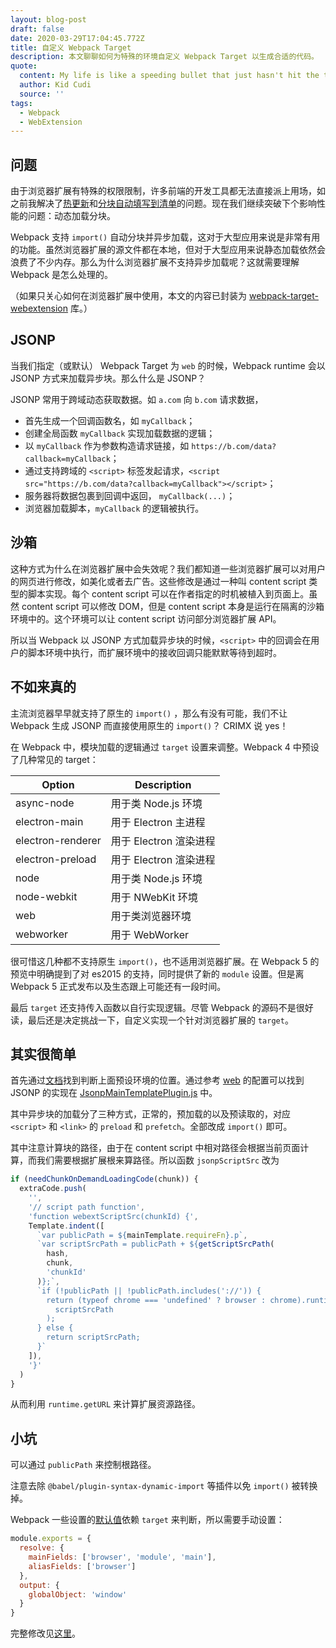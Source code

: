 ```yaml
---
layout: blog-post
draft: false
date: 2020-03-29T17:04:45.772Z
title: 自定义 Webpack Target
description: 本文聊聊如何为特殊的环境自定义 Webpack Target 以生成合适的代码。
quote:
  content: My life is like a speeding bullet that just hasn't hit the target yet.
  author: Kid Cudi
  source: ''
tags:
  - Webpack
  - WebExtension
---
```

## 问题

由于浏览器扩展有特殊的权限限制，许多前端的开发工具都无法直接派上用场，如之前我解决了[热更新](https://github.com/crimx/webextensions-emulator/)和[分块自动填写到清单](https://github.com/crimx/neutrino-webextension)的问题。现在我们继续突破下个影响性能的问题：动态加载分块。

Webpack 支持 `import()` 自动分块并异步加载，这对于大型应用来说是非常有用的功能。虽然浏览器扩展的源文件都在本地，但对于大型应用来说静态加载依然会浪费了不少内存。那么为什么浏览器扩展不支持异步加载呢？这就需要理解 Webpack 是怎么处理的。

（如果只关心如何在浏览器扩展中使用，本文的内容已封装为 [webpack-target-webextension](https://github.com/crimx/webpack-target-webextension) 库。）

## JSONP

当我们指定（或默认） Webpack Target 为 `web` 的时候，Webpack runtime 会以 JSONP 方式来加载异步块。那么什么是 JSONP？

JSONP 常用于跨域动态获取数据。如 `a.com` 向 `b.com` 请求数据，

- 首先生成一个回调函数名，如 `myCallback`；
- 创建全局函数 `myCallback` 实现加载数据的逻辑；
- 以 `myCallback` 作为参数构造请求链接，如 `https://b.com/data?callback=myCallback`；
- 通过支持跨域的 `<script>` 标签发起请求，`<script src="https://b.com/data?callback=myCallback"></script>`；
- 服务器将数据包裹到回调中返回， `myCallback(...)`；
- 浏览器加载脚本，`myCallback` 的逻辑被执行。

## 沙箱

这种方式为什么在浏览器扩展中会失效呢？我们都知道一些浏览器扩展可以对用户的网页进行修改，如美化或者去广告。这些修改是通过一种叫 content script 类型的脚本实现。每个 content script 可以在作者指定的时机被植入到页面上。虽然 content script 可以修改 DOM，但是 content script 本身是运行在隔离的沙箱环境中的。这个环境可以让 content script 访问部分浏览器扩展 API。

所以当 Webpack 以 JSONP 方式加载异步块的时候，`<script>` 中的回调会在用户的脚本环境中执行，而扩展环境中的接收回调只能默默等待到超时。

## 不如来真的

主流浏览器早早就支持了原生的 `import()` ，那么有没有可能，我们不让 Webpack 生成 JSONP 而直接使用原生的 `import()`？ CRIMX 说 yes！

在 Webpack 中，模块加载的逻辑通过 `target` 设置来调整。Webpack 4 中预设了几种常见的 target：

| Option | Description |
| ------ | ----------- |
| async-node | 用于类 Node.js 环境 |
| electron-main | 用于 Electron 主进程 |
| electron-renderer | 用于 Electron 渲染进程 |
| electron-preload | 用于 Electron 渲染进程 |
| node | 用于类 Node.js 环境 |
| node-webkit | 用于 NWebKit 环境 |
| web | 用于类浏览器环境 |
| webworker | 用于 WebWorker |

很可惜这几种都不支持原生 `import()`，也不适用浏览器扩展。在 Webpack 5 的预览中明确提到了对 es2015 的支持，同时提供了新的 `module` 设置。但是离 Webpack 5 正式发布以及生态跟上可能还有一段时间。

最后 `target` 还支持传入函数以自行实现逻辑。尽管 Webpack 的源码不是很好读，最后还是决定挑战一下，自定义实现一个针对浏览器扩展的 `target`。

## 其实很简单

首先通过[文档](https://v4.webpack.js.org/configuration/target/)找到判断上面预设环境的位置。通过参考 [web](https://github.com/webpack/webpack/blob/webpack-4/lib/WebpackOptionsApply.js#L74) 的配置可以找到 JSONP 的实现在 [JsonpMainTemplatePlugin.js](https://github.com/webpack/webpack/blob/webpack-4/lib/web/JsonpMainTemplatePlugin.js) 中。

其中异步块的加载分了三种方式，正常的，预加载的以及预读取的，对应 `<script>` 和 `<link>` 的 `preload` 和 `prefetch`。全部改成 `import()` 即可。

其中注意计算块的路径，由于在 content script 中相对路径会根据当前页面计算，而我们需要根据扩展根来算路径。所以函数 `jsonpScriptSrc` 改为

```javascript
if (needChunkOnDemandLoadingCode(chunk)) {
  extraCode.push(
    '',
    '// script path function',
    'function webextScriptSrc(chunkId) {',
    Template.indent([
      `var publicPath = ${mainTemplate.requireFn}.p`,
      `var scriptSrcPath = publicPath + ${getScriptSrcPath(
        hash,
        chunk,
        'chunkId'
      )};`,
      `if (!publicPath || !publicPath.includes('://')) {
        return (typeof chrome === 'undefined' ? browser : chrome).runtime.getURL(
          scriptSrcPath
        );
      } else {
        return scriptSrcPath;
      }`
    ]),
    '}'
  )
}
```

从而利用 `runtime.getURL` 来计算扩展资源路径。

## 小坑

可以通过 `publicPath` 来控制根路径。

注意去除 `@babel/plugin-syntax-dynamic-import` 等插件以免 `import()` 被转换掉。

Webpack 一些设置的[默认值](https://v4.webpack.js.org/configuration/resolve/#resolvemainfields)依赖 `target` 来判断，所以需要手动设置：

```js
module.exports = {
  resolve: {
    mainFields: ['browser', 'module', 'main'],
    aliasFields: ['browser']
  },
  output: {
    globalObject: 'window'
  }
}
```

完整修改见[这里](https://github.com/crimx/webpack-target-webextension)。
